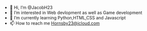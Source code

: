 - 👋 Hi, I’m @JacobH23
- 👀 I’m interested in Web devlopment as well as Game development
- 🌱 I’m currently learning Python,HTML,CSS and Javascript
- 📫 How to reach me Hornsby23@icloud.com
 

<!---
JacobH23/JacobH23 is a ✨ special ✨ repository because its `README.md` (this file) appears on your GitHub profile.
You can click the Preview link to take a look at your changes.
--->
